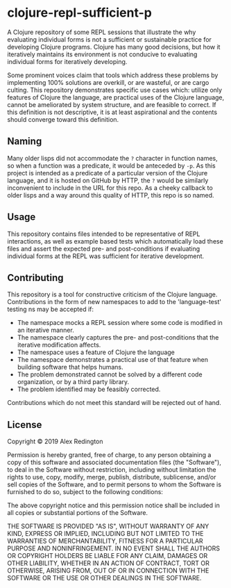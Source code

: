# clojure-repl-sufficient-p

A Clojure repository of some REPL sessions that illustrate the why
evaluating individual forms is not a sufficient or sustainable
practice for developing Clojure programs. Clojure has many good
decisions, but how it iteratively maintains its environment is not
conducive to evaluating individual forms for iteratively developing.

Some prominent voices claim that tools which address these problems by
implementing 100% solutions are overkill, or are wasteful, or are
cargo culting. This repository demonstrates specific use cases which:
utilize only features of Clojure the language, are practical uses of
the Clojure language, cannot be ameliorated by system structure, and
are feasible to correct. If this definition is not descriptive, it is
at least aspirational and the contents should converge toward this
definition.

## Naming

Many older lisps did not accommodate the `?` character in function
names, so when a function was a predicate, it would be anteceded by
`-p`. As this project is intended as a predicate of a particular
version of the Clojure language, and it is hosted on GitHub by HTTP,
the `?` would be similarly inconvenient to include in the URL for this
repo. As a cheeky callback to older lisps and a way around this
quality of HTTP, this repo is so named.

## Usage

This repository contains files intended to be representative of REPL
interactions, as well as example based tests which automatically load
these files and assert the expected pre- and post-conditions if
evaluating individual forms at the REPL was sufficient for iterative
development.

## Contributing

This repository is a tool for constructive criticism of the Clojure
language. Contributions in the form of new namespaces to add to the
'language-test' testing ns may be accepted if:

- The namespace mocks a REPL session where some code is modified in an
  iterative manner.
- The namespace clearly captures the pre- and post-conditions that the
  iterative modification affects.
- The namespace uses a feature of Clojure the language
- The namespace demonstrates a practical use of that feature when
  building software that helps humans.
- The problem demonstrated cannot be solved by a different code
  organization, or by a third party library.
- The problem identified may be feasibly corrected.

Contributions which do not meet this standard will be rejected out of
hand.

## License

Copyright © 2019 Alex Redington

Permission is hereby granted, free of charge, to any person obtaining a copy of this software and associated documentation files (the "Software"), to deal in the Software without restriction, including without limitation the rights to use, copy, modify, merge, publish, distribute, sublicense, and/or sell copies of the Software, and to permit persons to whom the Software is furnished to do so, subject to the following conditions:

The above copyright notice and this permission notice shall be included in all copies or substantial portions of the Software.

THE SOFTWARE IS PROVIDED "AS IS", WITHOUT WARRANTY OF ANY KIND, EXPRESS OR IMPLIED, INCLUDING BUT NOT LIMITED TO THE WARRANTIES OF MERCHANTABILITY, FITNESS FOR A PARTICULAR PURPOSE AND NONINFRINGEMENT. IN NO EVENT SHALL THE AUTHORS OR COPYRIGHT HOLDERS BE LIABLE FOR ANY CLAIM, DAMAGES OR OTHER LIABILITY, WHETHER IN AN ACTION OF CONTRACT, TORT OR OTHERWISE, ARISING FROM, OUT OF OR IN CONNECTION WITH THE SOFTWARE OR THE USE OR OTHER DEALINGS IN THE SOFTWARE.
